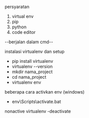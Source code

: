 persyaratan 
1. virtual env
2. pip
3. python
4. code editor
   
--berjalan dalam cmd--

instalasi virtualenv dan setup
- pip install virtualenv
- virtualenv --version 
- mkdir nama_project
- cd nama_project
- virtualenv env

beberapa cara activkan env (windows)
- env\Scripts\activate.bat
  
nonactive virtualenv 
-deactivate









